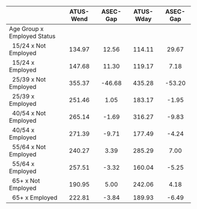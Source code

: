 
|                      |    ATUS-Wend |     ASEC-Gap |    ATUS-Wday |     ASEC-Gap |
| -------------------- | :----------: | :----------: | :----------: | :----------: |
| Age Group x Employed Status |              |              |              |              |
| &nbsp;&nbsp;15/24 x Not Employed |       134.97 |        12.56 |       114.11 |        29.67 |
| &nbsp;&nbsp;15/24 x Employed |       147.68 |        11.30 |       119.17 |         7.18 |
| &nbsp;&nbsp;25/39 x Not Employed |       355.37 |       -46.68 |       435.28 |       -53.20 |
| &nbsp;&nbsp;25/39 x Employed |       251.46 |         1.05 |       183.17 |        -1.95 |
| &nbsp;&nbsp;40/54 x Not Employed |       265.14 |        -1.69 |       316.27 |        -9.83 |
| &nbsp;&nbsp;40/54 x Employed |       271.39 |        -9.71 |       177.49 |        -4.24 |
| &nbsp;&nbsp;55/64 x Not Employed |       240.27 |         3.39 |       285.29 |         7.00 |
| &nbsp;&nbsp;55/64 x Employed |       257.51 |        -3.32 |       160.04 |        -5.25 |
| &nbsp;&nbsp;65+ x Not Employed |       190.95 |         5.00 |       242.06 |         4.18 |
| &nbsp;&nbsp;65+ x Employed |       222.81 |        -3.84 |       189.93 |        -6.49 |

